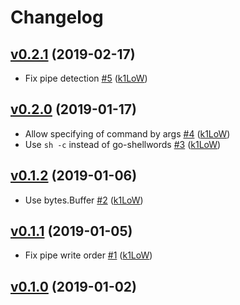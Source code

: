# Changelog

## [v0.2.1](https://github.com/k1LoW/evry/compare/v0.2.0...v0.2.1) (2019-02-17)

* Fix pipe detection [#5](https://github.com/k1LoW/evry/pull/5) ([k1LoW](https://github.com/k1LoW))

## [v0.2.0](https://github.com/k1LoW/evry/compare/v0.1.2...v0.2.0) (2019-01-17)

* Allow specifying of command by args [#4](https://github.com/k1LoW/evry/pull/4) ([k1LoW](https://github.com/k1LoW))
* Use `sh -c` instead of go-shellwords [#3](https://github.com/k1LoW/evry/pull/3) ([k1LoW](https://github.com/k1LoW))

## [v0.1.2](https://github.com/k1LoW/evry/compare/v0.1.1...v0.1.2) (2019-01-06)

* Use bytes.Buffer [#2](https://github.com/k1LoW/evry/pull/2) ([k1LoW](https://github.com/k1LoW))

## [v0.1.1](https://github.com/k1LoW/evry/compare/v0.1.0...v0.1.1) (2019-01-05)

* Fix pipe write order [#1](https://github.com/k1LoW/evry/pull/1) ([k1LoW](https://github.com/k1LoW))

## [v0.1.0](https://github.com/k1LoW/evry/compare/1f0fcde014cc...v0.1.0) (2019-01-02)
